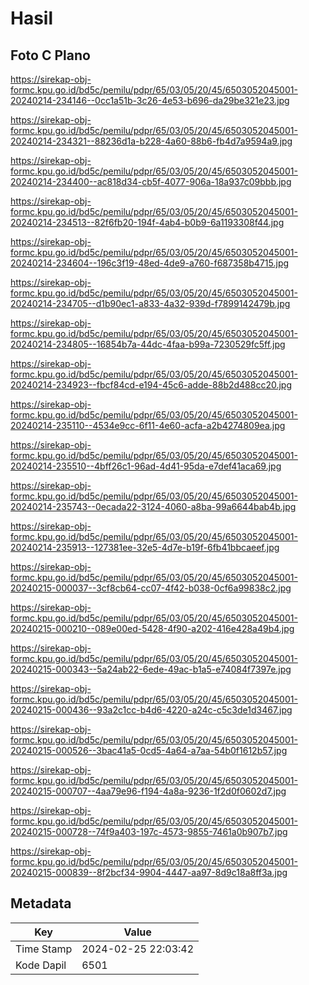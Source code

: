 # Hasil

## Foto C Plano

https://sirekap-obj-formc.kpu.go.id/bd5c/pemilu/pdpr/65/03/05/20/45/6503052045001-20240214-234146--0cc1a51b-3c26-4e53-b696-da29be321e23.jpg

https://sirekap-obj-formc.kpu.go.id/bd5c/pemilu/pdpr/65/03/05/20/45/6503052045001-20240214-234321--88236d1a-b228-4a60-88b6-fb4d7a9594a9.jpg

https://sirekap-obj-formc.kpu.go.id/bd5c/pemilu/pdpr/65/03/05/20/45/6503052045001-20240214-234400--ac818d34-cb5f-4077-906a-18a937c09bbb.jpg

https://sirekap-obj-formc.kpu.go.id/bd5c/pemilu/pdpr/65/03/05/20/45/6503052045001-20240214-234513--82f6fb20-194f-4ab4-b0b9-6a1193308f44.jpg

https://sirekap-obj-formc.kpu.go.id/bd5c/pemilu/pdpr/65/03/05/20/45/6503052045001-20240214-234604--196c3f19-48ed-4de9-a760-f687358b4715.jpg

https://sirekap-obj-formc.kpu.go.id/bd5c/pemilu/pdpr/65/03/05/20/45/6503052045001-20240214-234705--d1b90ec1-a833-4a32-939d-f7899142479b.jpg

https://sirekap-obj-formc.kpu.go.id/bd5c/pemilu/pdpr/65/03/05/20/45/6503052045001-20240214-234805--16854b7a-44dc-4faa-b99a-7230529fc5ff.jpg

https://sirekap-obj-formc.kpu.go.id/bd5c/pemilu/pdpr/65/03/05/20/45/6503052045001-20240214-234923--fbcf84cd-e194-45c6-adde-88b2d488cc20.jpg

https://sirekap-obj-formc.kpu.go.id/bd5c/pemilu/pdpr/65/03/05/20/45/6503052045001-20240214-235110--4534e9cc-6f11-4e60-acfa-a2b4274809ea.jpg

https://sirekap-obj-formc.kpu.go.id/bd5c/pemilu/pdpr/65/03/05/20/45/6503052045001-20240214-235510--4bff26c1-96ad-4d41-95da-e7def41aca69.jpg

https://sirekap-obj-formc.kpu.go.id/bd5c/pemilu/pdpr/65/03/05/20/45/6503052045001-20240214-235743--0ecada22-3124-4060-a8ba-99a6644bab4b.jpg

https://sirekap-obj-formc.kpu.go.id/bd5c/pemilu/pdpr/65/03/05/20/45/6503052045001-20240214-235913--127381ee-32e5-4d7e-b19f-6fb41bbcaeef.jpg

https://sirekap-obj-formc.kpu.go.id/bd5c/pemilu/pdpr/65/03/05/20/45/6503052045001-20240215-000037--3cf8cb64-cc07-4f42-b038-0cf6a99838c2.jpg

https://sirekap-obj-formc.kpu.go.id/bd5c/pemilu/pdpr/65/03/05/20/45/6503052045001-20240215-000210--089e00ed-5428-4f90-a202-416e428a49b4.jpg

https://sirekap-obj-formc.kpu.go.id/bd5c/pemilu/pdpr/65/03/05/20/45/6503052045001-20240215-000343--5a24ab22-6ede-49ac-b1a5-e74084f7397e.jpg

https://sirekap-obj-formc.kpu.go.id/bd5c/pemilu/pdpr/65/03/05/20/45/6503052045001-20240215-000436--93a2c1cc-b4d6-4220-a24c-c5c3de1d3467.jpg

https://sirekap-obj-formc.kpu.go.id/bd5c/pemilu/pdpr/65/03/05/20/45/6503052045001-20240215-000526--3bac41a5-0cd5-4a64-a7aa-54b0f1612b57.jpg

https://sirekap-obj-formc.kpu.go.id/bd5c/pemilu/pdpr/65/03/05/20/45/6503052045001-20240215-000707--4aa79e96-f194-4a8a-9236-1f2d0f0602d7.jpg

https://sirekap-obj-formc.kpu.go.id/bd5c/pemilu/pdpr/65/03/05/20/45/6503052045001-20240215-000728--74f9a403-197c-4573-9855-7461a0b907b7.jpg

https://sirekap-obj-formc.kpu.go.id/bd5c/pemilu/pdpr/65/03/05/20/45/6503052045001-20240215-000839--8f2bcf34-9904-4447-aa97-8d9c18a8ff3a.jpg


## Metadata

| Key        | Value               |
| ---------- | ------------------- |
| Time Stamp | 2024-02-25 22:03:42 |
| Kode Dapil | 6501                |




